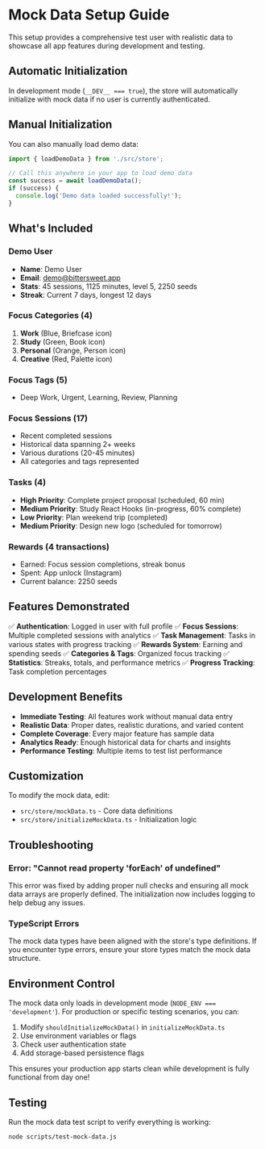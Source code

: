 # Mock Data Setup Guide

This setup provides a comprehensive test user with realistic data to showcase all app features during development and testing.

## Automatic Initialization

In development mode (`__DEV__ === true`), the store will automatically initialize with mock data if no user is currently authenticated.

## Manual Initialization

You can also manually load demo data:

```typescript
import { loadDemoData } from './src/store';

// Call this anywhere in your app to load demo data
const success = await loadDemoData();
if (success) {
  console.log('Demo data loaded successfully!');
}
```

## What's Included

### Demo User
- **Name**: Demo User
- **Email**: demo@bittersweet.app
- **Stats**: 45 sessions, 1125 minutes, level 5, 2250 seeds
- **Streak**: Current 7 days, longest 12 days

### Focus Categories (4)
1. **Work** (Blue, Briefcase icon)
2. **Study** (Green, Book icon)  
3. **Personal** (Orange, Person icon)
4. **Creative** (Red, Palette icon)

### Focus Tags (5)
- Deep Work, Urgent, Learning, Review, Planning

### Focus Sessions (17)
- Recent completed sessions
- Historical data spanning 2+ weeks
- Various durations (20-45 minutes)
- All categories and tags represented

### Tasks (4)
- **High Priority**: Complete project proposal (scheduled, 60 min)
- **Medium Priority**: Study React Hooks (in-progress, 60% complete)
- **Low Priority**: Plan weekend trip (completed)
- **Medium Priority**: Design new logo (scheduled for tomorrow)

### Rewards (4 transactions)
- Earned: Focus session completions, streak bonus
- Spent: App unlock (Instagram)
- Current balance: 2250 seeds

## Features Demonstrated

✅ **Authentication**: Logged in user with full profile
✅ **Focus Sessions**: Multiple completed sessions with analytics
✅ **Task Management**: Tasks in various states with progress tracking
✅ **Rewards System**: Earning and spending seeds
✅ **Categories & Tags**: Organized focus tracking
✅ **Statistics**: Streaks, totals, and performance metrics
✅ **Progress Tracking**: Task completion percentages

## Development Benefits

- **Immediate Testing**: All features work without manual data entry
- **Realistic Data**: Proper dates, realistic durations, and varied content
- **Complete Coverage**: Every major feature has sample data
- **Analytics Ready**: Enough historical data for charts and insights
- **Performance Testing**: Multiple items to test list performance

## Customization

To modify the mock data, edit:
- `src/store/mockData.ts` - Core data definitions
- `src/store/initializeMockData.ts` - Initialization logic

## Troubleshooting

### Error: "Cannot read property 'forEach' of undefined"
This error was fixed by adding proper null checks and ensuring all mock data arrays are properly defined. The initialization now includes logging to help debug any issues.

### TypeScript Errors
The mock data types have been aligned with the store's type definitions. If you encounter type errors, ensure your store types match the mock data structure.

## Environment Control

The mock data only loads in development mode (`NODE_ENV === 'development'`). For production or specific testing scenarios, you can:

1. Modify `shouldInitializeMockData()` in `initializeMockData.ts`
2. Use environment variables or flags
3. Check user authentication state
4. Add storage-based persistence flags

This ensures your production app starts clean while development is fully functional from day one!

## Testing

Run the mock data test script to verify everything is working:
```bash
node scripts/test-mock-data.js
```